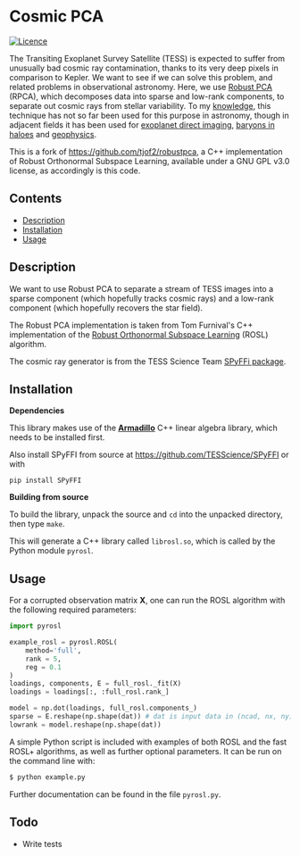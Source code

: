 # Cosmic PCA
[![Licence](http://img.shields.io/badge/license-GPLv3-blue.svg?style=flat)](http://www.gnu.org/licenses/gpl-3.0.html)

The Transiting Exoplanet Survey Satellite (TESS) is expected to suffer from unusually bad cosmic ray contamination, thanks to its very deep pixels in comparison to Kepler. We want to see if we can solve this problem, and related problems in observational astronomy. Here, we use [Robust PCA](https://statweb.stanford.edu/~candes/papers/RobustPCA.pdf) (RPCA), which decomposes data into sparse and low-rank components, to separate out cosmic rays from stellar variability. To my [knowledge](https://ui.adsabs.harvard.edu/#search/q=abs%3A%22robust%20PCA%22%20database%3Aastronomy&sort=date%20desc%2C%20bibcode%20desc&p_=0), this technique has not so far been used for this purpose in astronomy, though in adjacent fields it has been used for [exoplanet direct imaging](https://ui.adsabs.harvard.edu/#abs/2016A&A...589A..54G/abstract), [baryons in haloes](https://ui.adsabs.harvard.edu/#abs/2014MNRAS.440..240D/abstract) and [geophysics](https://ui.adsabs.harvard.edu/#abs/2012GeoJI.190.1423S/abstract). 

This is a fork of https://github.com/tjof2/robustpca, a C++ implementation of Robust Orthonormal Subspace Learning, available under a GNU GPL v3.0 license, as accordingly is this code.

## Contents

+ [Description](#description)
+ [Installation](#installation)
+ [Usage](#usage)

## Description

We want to use Robust PCA to separate a stream of TESS images into a sparse component (which hopefully tracks cosmic rays) and a low-rank component (which hopefully recovers the star field).

The Robust PCA implementation is taken from Tom Furnival's C++ implementation of the [Robust Orthonormal Subspace Learning](http://dx.doi.org/10.1109/CVPR.2014.495) (ROSL) algorithm.

The cosmic ray generator is from the TESS Science Team [SPyFFi package](https://github.com/TESScience/SPyFFI). 

## Installation

**Dependencies**

This library makes use of the **[Armadillo](http://arma.sourceforge.net)** C++ linear algebra library, 
which needs to be installed first. 

Also install SPyFFI from source at https://github.com/TESScience/SPyFFI or with

	pip install SPyFFI

**Building from source**

To build the library, unpack the source and `cd` into the unpacked directory, then type `make`. 

This will generate a C++ library called `librosl.so`, which is called by the Python module `pyrosl`.

## Usage

For a corrupted observation matrix **X**, one can run the ROSL algorithm with the following required
parameters:

```python
import pyrosl

example_rosl = pyrosl.ROSL( 
    method='full',
    rank = 5,
    reg = 0.1
)
loadings, components, E = full_rosl._fit(X)
loadings = loadings[:, :full_rosl.rank_]

model = np.dot(loadings, full_rosl.components_)
sparse = E.reshape(np.shape(dat)) # dat is input data in (ncad, nx, ny) format
lowrank = model.reshape(np.shape(dat))

```

A simple Python script is included with examples of both ROSL and the fast ROSL+ algorithms, as well
as further optional parameters. It can be run on the command line with:

```bash
$ python example.py
```

Further documentation can be found in the file `pyrosl.py`.

## Todo

+ Write tests
